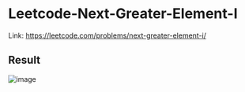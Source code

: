 # Leetcode-Next-Greater-Element-I
Link: https://leetcode.com/problems/next-greater-element-i/
## Result
![image](https://user-images.githubusercontent.com/51401355/146517030-5262f8c0-e832-4f43-b894-4e60c0a79280.png)
